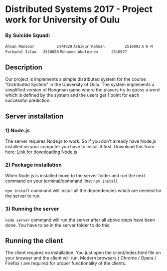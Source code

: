 # Distributed Systems 2017 - Project work for University of Oulu
### By Suicide Squad:
`Ahsan Manzoor			2474029`
`Ashikur Rahman			2510093`
`A H M Forhadul Islam	2510080`
`Mohamed Aboleinen		2510077`

## Description

Our project is implements a simple distributed system for the course "Distributed System" in the University of Oulu. The system implements a simplified version of Hangman game where the players try to guess a word which is defined by the system and the users get 1 point for each successful prediction.

## Server installation
### 1) Node.js
The server requires Node.js to work. So if you don't already have Node.js installed on your computer you have to install it first.
Download this from here: <a href="https://nodejs.org/en/download/">Link for downloading Node.js</a>

### 2) Package installation
When Node.js is installed move to the server folder and run the next command on your terminal/command line:
`npm install`

`npm install` command will install all the dependencies which are needed for the server to run.

### 3) Running the server
`node server` command will run the server after all above steps have been done. You have to be in the server folder to do this.


## Running the client
The client requires no installation. You just open the client/index.html file on your browser and the client will run. Modern browsers ( Chrome / Opera / Firefox ) are required for proper functionality of the clients.
